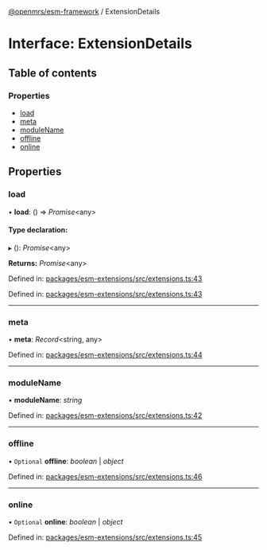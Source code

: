 [@openmrs/esm-framework](../API.md) / ExtensionDetails

# Interface: ExtensionDetails

## Table of contents

### Properties

- [load](extensiondetails.md#load)
- [meta](extensiondetails.md#meta)
- [moduleName](extensiondetails.md#modulename)
- [offline](extensiondetails.md#offline)
- [online](extensiondetails.md#online)

## Properties

### load

• **load**: () => *Promise*<any\>

#### Type declaration:

▸ (): *Promise*<any\>

**Returns:** *Promise*<any\>

Defined in: [packages/esm-extensions/src/extensions.ts:43](https://github.com/openmrs/openmrs-esm-core/blob/master/packages/esm-extensions/src/extensions.ts#L43)

Defined in: [packages/esm-extensions/src/extensions.ts:43](https://github.com/openmrs/openmrs-esm-core/blob/master/packages/esm-extensions/src/extensions.ts#L43)

___

### meta

• **meta**: *Record*<string, any\>

Defined in: [packages/esm-extensions/src/extensions.ts:44](https://github.com/openmrs/openmrs-esm-core/blob/master/packages/esm-extensions/src/extensions.ts#L44)

___

### moduleName

• **moduleName**: *string*

Defined in: [packages/esm-extensions/src/extensions.ts:42](https://github.com/openmrs/openmrs-esm-core/blob/master/packages/esm-extensions/src/extensions.ts#L42)

___

### offline

• `Optional` **offline**: *boolean* \| *object*

Defined in: [packages/esm-extensions/src/extensions.ts:46](https://github.com/openmrs/openmrs-esm-core/blob/master/packages/esm-extensions/src/extensions.ts#L46)

___

### online

• `Optional` **online**: *boolean* \| *object*

Defined in: [packages/esm-extensions/src/extensions.ts:45](https://github.com/openmrs/openmrs-esm-core/blob/master/packages/esm-extensions/src/extensions.ts#L45)
